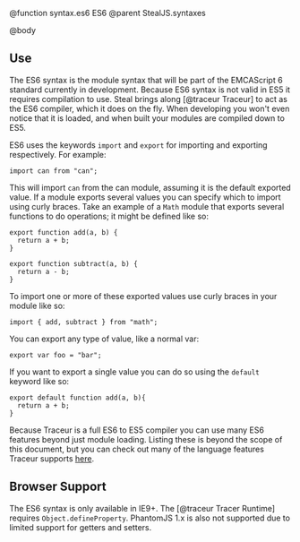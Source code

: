 @function syntax.es6 ES6
@parent StealJS.syntaxes

@body

## Use

The ES6 syntax is the module syntax that will be part of the EMCAScript 6 standard currently in development.
Because ES6 syntax is not valid in ES5 it requires compilation to use.
Steal brings along [@traceur Traceur] to act as the ES6 compiler, which it does on the
fly. When developing you won't even notice that it is loaded, and when
built your modules are compiled down to ES5.

ES6 uses the keywords `import` and `export` for importing and exporting respectively. For example:

    import can from "can";

This will import `can` from the can module, assuming it is the default exported value. If a module exports several values you can specify which to import using curly braces. Take an example of a `Math` module that exports several functions to do operations; it might be defined like so:

```
export function add(a, b) {
  return a + b;
}

export function subtract(a, b) {
  return a - b;
}
```

To import one or more of these exported values use curly braces in your module like so:

    import { add, subtract } from "math";

You can export any type of value, like a normal var:

    export var foo = "bar";

If you want to export a single value you can do so using the `default` keyword like so:
```
export default function add(a, b){
  return a + b;
}
```
Because Traceur is a full ES6 to ES5 compiler you can use many ES6 features beyond just module loading. Listing these is beyond the scope of this document, but you can check out many of the language features Traceur supports [here](https://github.com/google/traceur-compiler/wiki/LanguageFeatures).

## Browser Support

The ES6 syntax is only available in IE9+. The [@traceur Tracer Runtime] requires `Object.defineProperty`. PhantomJS 1.x is also not supported due to limited support for getters and setters.

